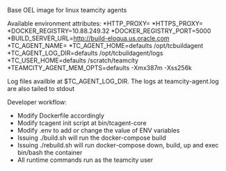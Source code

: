 Base OEL image for linux teamcity agents

Available environment attributes:
*HTTP_PROXY=<proxy value>
*HTTPS_PROXY=<proxy value>
*DOCKER_REGISTRY=10.88.249.32
*DOCKER_REGISTRY_PORT=5000
*BUILD_SERVER_URL=http://build-eloqua.us.oracle.com
*TC_AGENT_NAME=
*TC_AGENT_HOME=defaults /opt/tcbuildagent
*TC_AGENT_LOG_DIR=defaults /opt/tcbuildagent/logs
*TC_USER_HOME=defaults /scratch/teamcity
*TEAMCITY_AGENT_MEM_OPTS=defaults -Xmx387m -Xss256k


Log files availble at $TC_AGENT_LOG_DIR. The logs at teamcity-agent.log are also tailed to stdout

Developer workflow:
* Modify Dockerfile accordingly
* Modify tcagent init script at bin/tcagent-core
* Modify .env to add or change the value of ENV variables
* Issuing ./build.sh will run the docker-compose build 
* Issuing ./rebuild.sh will run docker-compose down, build, up and exec bin/bash the container 
* All runtime commands run as the teamcity user

